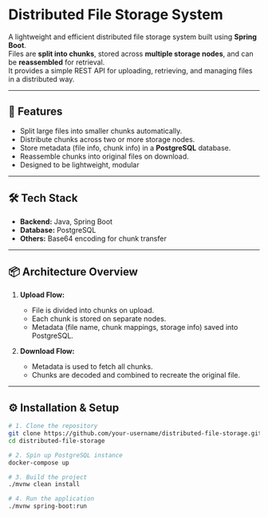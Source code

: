# Distributed File Storage System

A lightweight and efficient distributed file storage system built using **Spring Boot**.  
Files are **split into chunks**, stored across **multiple storage nodes**, and can be **reassembled** for retrieval.  
It provides a simple REST API for uploading, retrieving, and managing files in a distributed way.

---

## 🚀 Features
- Split large files into smaller chunks automatically.
- Distribute chunks across two or more storage nodes.
- Store metadata (file info, chunk info) in a **PostgreSQL** database.
- Reassemble chunks into original files on download.
- Designed to be lightweight, modular

---

## 🛠 Tech Stack
- **Backend:** Java, Spring Boot
- **Database:** PostgreSQL
- **Others:** Base64 encoding for chunk transfer

---

## 📦 Architecture Overview
1. **Upload Flow:**
   - File is divided into chunks on upload.
   - Each chunk is stored on separate nodes.
   - Metadata (file name, chunk mappings, storage info) saved into PostgreSQL.

2. **Download Flow:**
   - Metadata is used to fetch all chunks.
   - Chunks are decoded and combined to recreate the original file.

---

## ⚙️ Installation & Setup

```bash
# 1. Clone the repository
git clone https://github.com/your-username/distributed-file-storage.git
cd distributed-file-storage

# 2. Spin up PostgreSQL instance
docker-compose up

# 3. Build the project
./mvnw clean install

# 4. Run the application
./mvnw spring-boot:run
```
